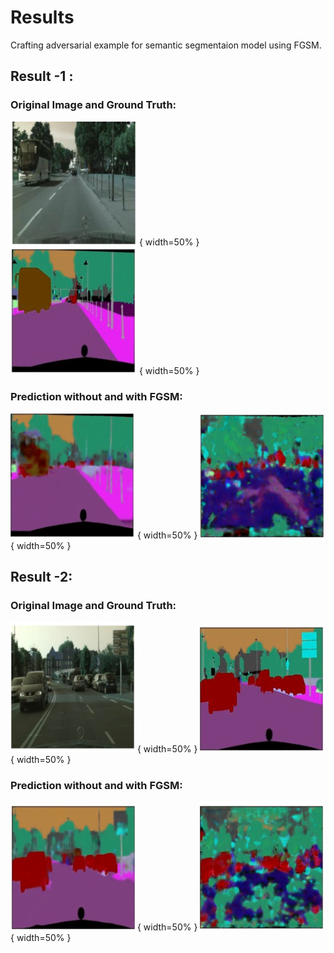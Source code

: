 # Results
Crafting adversarial example for semantic segmentaion model using FGSM.
## Result -1 :
### Original Image and Ground Truth:
![alt-text-1](Results/org_1.PNG "Clean Image") { width=50% } ![alt-text-2](Results/true_1.PNG "Ground truth") { width=50% }

### Prediction without and with FGSM:
![alt-text-1](Results/pred_1.PNG "Prediction without Noise") { width=50% } ![alt-text-2](Results/noisy_1.PNG "Prediction with FGSM") { width=50% }

## Result -2:
### Original Image and Ground Truth:
![alt-text-1](Results/org_3.PNG "Clean Image") { width=50% } ![alt-text-2](Results/true_3.PNG "Ground truth") { width=50% }

### Prediction without and with FGSM:
![alt-text-1](Results/pred_3.PNG "Prediction without Noise") { width=50% } ![alt-text-2](Results/noisy_3.PNG "Prediction with FGSM") { width=50% }
